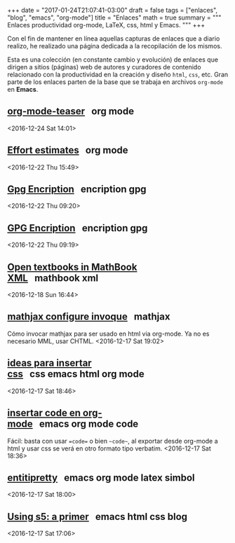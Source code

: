 +++
date = "2017-01-24T21:07:41-03:00"
draft = false
tags = ["enlaces", "blog", "emacs", "org-mode"]
title = "Enlaces"
math = true
summary = """
Enlaces productividad org-mode, LaTeX, css, html y Emacs. 
"""
+++

Con el fin de mantener en línea aquellas capturas de enlaces que a diario realizo, he realizado una página dedicada a la recopilación de los mismos.

<!--more-->


<div class="ABSTRACT">
<p>
Esta es una colección (en constante cambio y evolución) de enlaces que dirigen a sitios (páginas) web de autores y curadores de contenido relacionado con la productividad en la creación y diseño <code>html</code>, <code>css</code>, etc. Gran parte de los enlaces parten de la base que se trabaja en archivos <code>org-mode</code> en <b>Emacs</b>.
</p>

</div>


<div id="outline-container-orgc199e83" class="outline-2">
<h2 id="orgc199e83"><a href="https://github.com/novoid/org-mode-workshop/blob/master/featureshow/org-mode-teaser.org">org-mode-teaser</a>&#xa0;&#xa0;&#xa0;<span class="tag"><span class="org">org</span>&#xa0;<span class="mode">mode</span></span></h2>
<div class="outline-text-2" id="text-orgc199e83">
<p>
<span class="timestamp-wrapper"><span class="timestamp">&lt;2016-12-24 Sat 14:01&gt;</span></span>
</p>
</div>
</div>
<div id="outline-container-orgffea3e0" class="outline-2">
<h2 id="orgffea3e0"><a href="http://orgmode.org/manual/Effort-estimates.html">Effort estimates</a>&#xa0;&#xa0;&#xa0;<span class="tag"><span class="org">org</span>&#xa0;<span class="mode">mode</span></span></h2>
<div class="outline-text-2" id="text-orgffea3e0">
<p>
<span class="timestamp-wrapper"><span class="timestamp">&lt;2016-12-22 Thu 15:49&gt;</span></span>
</p>
</div>
</div>
<div id="outline-container-org5498f07" class="outline-2">
<h2 id="org5498f07"><a href="https://gpgtools.org">Gpg Encription</a>&#xa0;&#xa0;&#xa0;<span class="tag"><span class="encription">encription</span>&#xa0;<span class="gpg">gpg</span></span></h2>
<div class="outline-text-2" id="text-org5498f07">
<p>
<span class="timestamp-wrapper"><span class="timestamp">&lt;2016-12-22 Thu 09:20&gt;</span></span>
</p>
</div>
</div>
<div id="outline-container-org4900d53" class="outline-2">
<h2 id="org4900d53"><a href="https://code.tutsplus.com/tutorials/its-time-to-encrypt-your-email-using-gpgtools-for-os-x--cms-23721">GPG Encription</a>&#xa0;&#xa0;&#xa0;<span class="tag"><span class="encription">encription</span>&#xa0;<span class="gpg">gpg</span></span></h2>
<div class="outline-text-2" id="text-org4900d53">
<p>
<span class="timestamp-wrapper"><span class="timestamp">&lt;2016-12-22 Thu 09:19&gt;</span></span>
</p>
</div>
</div>
<div id="outline-container-orgc68cf9f" class="outline-2">
<h2 id="orgc68cf9f"><a href="http://mathematicseducationissues.blogspot.cl/2016/04/day-1open-textbooks-in-mathbook-xml.html?utm_content=buffer2b0aa&amp;utm_medium=social&amp;utm_source=plus.google.com&amp;utm_campaign=buffer">Open textbooks in MathBook XML</a>&#xa0;&#xa0;&#xa0;<span class="tag"><span class="mathbook">mathbook</span>&#xa0;<span class="xml">xml</span></span></h2>
<div class="outline-text-2" id="text-orgc68cf9f">
<p>
<span class="timestamp-wrapper"><span class="timestamp">&lt;2016-12-18 Sun 16:44&gt;</span></span>
</p>
</div>
</div>
<div id="outline-container-org6ed0519" class="outline-2">
<h2 id="org6ed0519"><a href="http://docs.mathjax.org/en/latest/start.html">mathjax configure invoque</a>&#xa0;&#xa0;&#xa0;<span class="tag"><span class="mathjax">mathjax</span></span></h2>
<div class="outline-text-2" id="text-org6ed0519">
<p>
Cómo invocar mathjax para ser usado en html via org-mode. Ya no es necesario MML, usar CHTML.
<span class="timestamp-wrapper"><span class="timestamp">&lt;2016-12-17 Sat 19:02&gt;</span></span>
</p>
</div>
</div>
<div id="outline-container-org4ec041f" class="outline-2">
<h2 id="org4ec041f"><a href="https://github.com/fniessen/org-html-themes">ideas para insertar css</a>&#xa0;&#xa0;&#xa0;<span class="tag"><span class="css">css</span>&#xa0;<span class="emacs">emacs</span>&#xa0;<span class="html">html</span>&#xa0;<span class="org">org</span>&#xa0;<span class="mode">mode</span></span></h2>
<div class="outline-text-2" id="text-org4ec041f">
<p>
<span class="timestamp-wrapper"><span class="timestamp">&lt;2016-12-17 Sat 18:46&gt;</span></span>
</p>
</div>
</div>
<div id="outline-container-org33d2b76" class="outline-2">
<h2 id="org33d2b76"><a href="http://stackoverflow.com/questions/16186843/inline-code-in-org-mode">insertar code en org-mode</a>&#xa0;&#xa0;&#xa0;<span class="tag"><span class="emacs">emacs</span>&#xa0;<span class="org">org</span>&#xa0;<span class="mode">mode</span>&#xa0;<span class="code">code</span></span></h2>
<div class="outline-text-2" id="text-org33d2b76">
<p>
Fácil: basta con usar <code>=code=</code> o bien <code>~code~</code>, al exportar desde org-mode a html y usar css se verá en otro formato tipo verbatim.
<span class="timestamp-wrapper"><span class="timestamp">&lt;2016-12-17 Sat 18:36&gt;</span></span>
</p>
</div>
</div>
<div id="outline-container-orgfa14222" class="outline-2">
<h2 id="orgfa14222"><a href="http://orgmode.org/manual/Special-symbols.html">entitipretty</a>&#xa0;&#xa0;&#xa0;<span class="tag"><span class="emacs">emacs</span>&#xa0;<span class="org">org</span>&#xa0;<span class="mode">mode</span>&#xa0;<span class="latex">latex</span>&#xa0;<span class="simbol">simbol</span></span></h2>
<div class="outline-text-2" id="text-orgfa14222">
<p>
<span class="timestamp-wrapper"><span class="timestamp">&lt;2016-12-17 Sat 18:00&gt;</span></span>
</p>
</div>
</div>
<div id="outline-container-org7f8580a" class="outline-2">
<h2 id="org7f8580a"><a href="http://atuan.com/s5/">Using s5: a primer</a>&#xa0;&#xa0;&#xa0;<span class="tag"><span class="emacs">emacs</span>&#xa0;<span class="html">html</span>&#xa0;<span class="css">css</span>&#xa0;<span class="blog">blog</span></span></h2>
<div class="outline-text-2" id="text-org7f8580a">
<p>
<span class="timestamp-wrapper"><span class="timestamp">&lt;2016-12-17 Sat 17:06&gt;</span></span>
</p>
</div>
</div>
